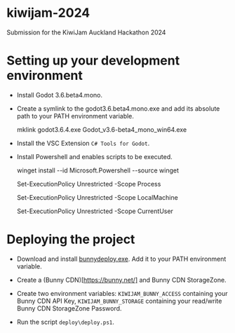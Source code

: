 # kiwijam-2024
Submission for the KiwiJam Auckland Hackathon 2024

# Setting up your development environment

- Install Godot 3.6.beta4.mono.

- Create a symlink to the godot3.6.beta4.mono.exe and add its absolute path to your PATH environment variable.

    mklink godot3.6.4.exe Godot_v3.6-beta4_mono_win64.exe

- Install the VSC Extension `C# Tools for Godot`.

- Install Powershell and enables scripts to be executed.

    winget install --id Microsoft.Powershell --source winget

    Set-ExecutionPolicy Unrestricted -Scope Process
    
    Set-ExecutionPolicy Unrestricted -Scope LocalMachine
    
    Set-ExecutionPolicy Unrestricted -Scope CurrentUser

# Deploying the project

- Download and install [bunnydeploy.exe](https://github.com/DoubleCouponDay/bunny-deploy/releases/tag/1.0.0). Add it to your PATH environment variable.

- Create a (Bunny CDN)[https://bunny.net/] and Bunny CDN StorageZone.

- Create two environment variables: `KIWIJAM_BUNNY_ACCESS` containing your Bunny CDN API Key, `KIWIJAM_BUNNY_STORAGE` containing your read/write Bunny CDN StorageZone Password.

- Run the script `deploy\deploy.ps1`.